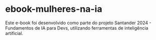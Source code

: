 # ebook-mulheres-na-ia
Este e-book foi desenvolvido como parte do projeto Santander 2024 - Fundamentos de IA para Devs, utilizando ferramentas de inteligência artificial. 
